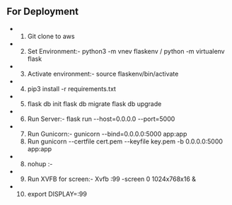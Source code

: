 ## For Deployment
* 1. Git clone to aws
* 2. Set Environment:- python3 -m vnev flaskenv / python -m virtualenv flask
* 3. Activate environment:- source flaskenv/bin/activate
* 4. pip3 install -r requirements.txt
* 5. flask db init    flask db migrate   flask db upgrade
* 6. Run Server:- flask run --host=0.0.0.0 --port=5000
* 7. Run Gunicorn:- gunicorn --bind=0.0.0.0:5000 app:app
  8. Run gunicorn --certfile cert.pem --keyfile key.pem -b 0.0.0.0:5000 app:app
* 8. nohup :- 
* 9. Run XVFB for screen:- Xvfb :99 -screen 0 1024x768x16 &
* 10. export DISPLAY=:99



